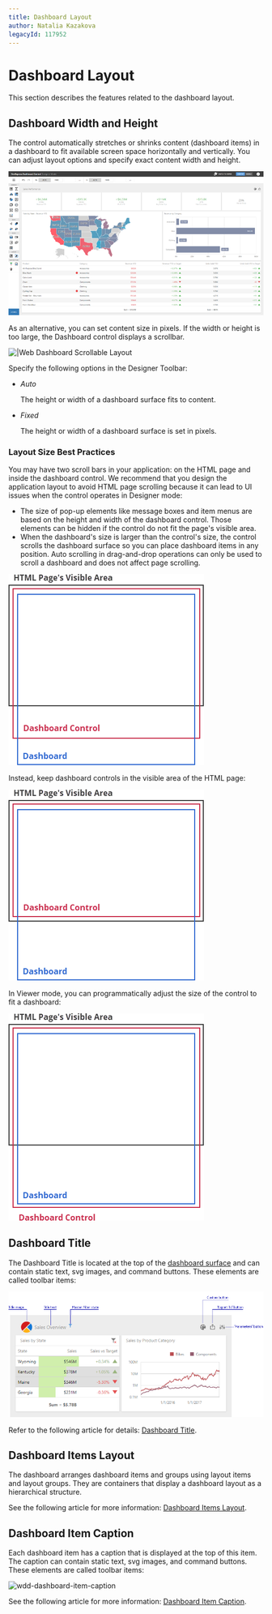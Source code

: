 ```yaml
---
title: Dashboard Layout
author: Natalia Kazakova
legacyId: 117952
---
```

# Dashboard Layout

This section describes the features related to the dashboard layout.

## Dashboard Width and Height

The control automatically stretches or shrinks content (dashboard items) in a dashboard to fit available screen space horizontally and vertically. You can adjust layout options and specify exact content width and height.

![|web-dashboard-stretched-layout](../../images/web-dashboard-stretched-layout.png)

As an alternative, you can set content size in pixels. If the width or height is too large, the Dashboard control displays a scrollbar.

![|Web Dashboard Scrollable Layout](../../images/web-dashboard-scrollable-layout.gif)


Specify the following options in the Designer Toolbar:

* _Auto_

    The height or width of a dashboard surface fits to content.
* _Fixed_

    The height or width of a dashboard surface is set in pixels.


### Layout Size Best Practices 

You may have two scroll bars in your application: on the HTML page and inside the dashboard control. We recommend that you design the application layout to avoid HTML page scrolling because it can lead to UI issues when the control operates in Designer mode:
- The size of pop-up elements like message boxes and item menus are based on the height and width of the dashboard control. Those elements can be hidden if the control do not fit the page's visible area.
- When the dashboard's size is larger than the control's size, the control scrolls the dashboard surface so you can place dashboard items in any position. Auto scrolling in drag-and-drop operations can only be used to scroll a dashboard and does not affect page scrolling.

![web-dashboard-two-scrolls](../../images/web-dashboard-two-scrolls.png)

Instead, keep dashboard controls in the visible area of the HTML page:

![web-dashboard-two-scrolls-avoiding](../../images/web-dashboard-two-scrolls-avoiding.png)

In Viewer mode, you can programmatically adjust the size of the control to fit a dashboard:

![web-dashboard-auto-size-viewer](../../images/web-dashboard-auto-size-viewer.png)

## Dashboard Title
The Dashboard Title is located at the top of the [dashboard surface](../ui-elements/dashboard-surface.md) and can contain static text, svg images, and command buttons. These elements are called toolbar items:

![wdd-dashboard-title](../../images/img126004.png)

Refer to the following article for details: [Dashboard Title](dashboard-layout/dashboard-title.md).
## Dashboard Items Layout
The dashboard arranges dashboard items and groups using layout items and layout groups. They are containers that display a dashboard layout as a hierarchical structure.

See the following article for more information: [Dashboard Items Layout](dashboard-layout/dashboard-items-layout.md).
## Dashboard Item Caption

Each dashboard item has a caption that is displayed at the top of this item. The caption can contain static text, svg images, and command buttons. These elements are called toolbar items:

![wdd-dashboard-item-caption](../../images/img126135.png)

See the following article for more information: [Dashboard Item Caption](dashboard-layout/dashboard-item-caption.md).


